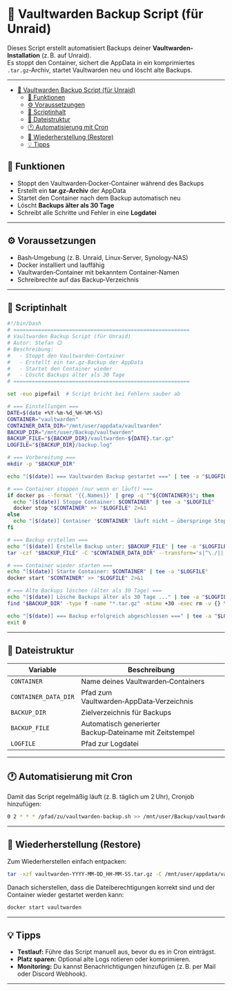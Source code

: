 # 🧱 Vaultwarden Backup Script (für Unraid)

Dieses Script erstellt automatisiert Backups deiner **Vaultwarden-Installation** (z. B. auf Unraid).  
Es stoppt den Container, sichert die AppData in ein komprimiertes `.tar.gz`‑Archiv, startet Vaultwarden neu und löscht alte Backups.

---

- [🧱 Vaultwarden Backup Script (für Unraid)](#-vaultwarden-backup-script-für-unraid)
  - [🚀 Funktionen](#-funktionen)
  - [⚙️ Voraussetzungen](#️-voraussetzungen)
  - [🧩 Scriptinhalt](#-scriptinhalt)
  - [📄 Dateistruktur](#-dateistruktur)
  - [🕐 Automatisierung mit Cron](#-automatisierung-mit-cron)
  - [🧪 Wiederherstellung (Restore)](#-wiederherstellung-restore)
  - [💡 Tipps](#-tipps)

## 🚀 Funktionen

- Stoppt den Vaultwarden‑Docker‑Container während des Backups  
- Erstellt ein **tar.gz‑Archiv** der AppData  
- Startet den Container nach dem Backup automatisch neu  
- Löscht **Backups älter als 30 Tage**  
- Schreibt alle Schritte und Fehler in eine **Logdatei**  

---

## ⚙️ Voraussetzungen

- Bash‑Umgebung (z. B. Unraid, Linux‑Server, Synology‑NAS)  
- Docker installiert und lauffähig  
- Vaultwarden‑Container mit bekanntem Container‑Namen  
- Schreibrechte auf das Backup‑Verzeichnis

---

## 🧩 Scriptinhalt

```bash
#!/bin/bash
# =========================================================
# Vaultwarden Backup Script (für Unraid)
# Autor: Stefan 😉
# Beschreibung:
#   - Stoppt den Vaultwarden-Container
#   - Erstellt ein tar.gz-Backup der AppData
#   - Startet den Container wieder
#   - Löscht Backups älter als 30 Tage
# =========================================================

set -euo pipefail  # Script bricht bei Fehlern sauber ab

# === Einstellungen ===
DATE=$(date +%Y-%m-%d_%H-%M-%S)
CONTAINER="vaultwarden"
CONTAINER_DATA_DIR="/mnt/user/appdata/vaultwarden"
BACKUP_DIR="/mnt/user/Backup/vaultwarden"
BACKUP_FILE="${BACKUP_DIR}/vaultwarden-${DATE}.tar.gz"
LOGFILE="${BACKUP_DIR}/backup.log"

# === Vorbereitung ===
mkdir -p "$BACKUP_DIR"

echo "[$(date)] === Vaultwarden Backup gestartet ===" | tee -a "$LOGFILE"

# === Container stoppen (nur wenn er läuft) ===
if docker ps --format '{{.Names}}' | grep -q "^${CONTAINER}$"; then
  echo "[$(date)] Stoppe Container: $CONTAINER" | tee -a "$LOGFILE"
  docker stop "$CONTAINER" >> "$LOGFILE" 2>&1
else
  echo "[$(date)] Container '$CONTAINER' läuft nicht – überspringe Stop." | tee -a "$LOGFILE"
fi

# === Backup erstellen ===
echo "[$(date)] Erstelle Backup unter: $BACKUP_FILE" | tee -a "$LOGFILE"
tar -czf "$BACKUP_FILE" -C "$CONTAINER_DATA_DIR" --transform='s|^\./||' . >> "$LOGFILE" 2>&1

# === Container wieder starten ===
echo "[$(date)] Starte Container: $CONTAINER" | tee -a "$LOGFILE"
docker start "$CONTAINER" >> "$LOGFILE" 2>&1

# === Alte Backups löschen (älter als 30 Tage) ===
echo "[$(date)] Lösche Backups älter als 30 Tage ..." | tee -a "$LOGFILE"
find "$BACKUP_DIR" -type f -name "*.tar.gz" -mtime +30 -exec rm -v {} \; >> "$LOGFILE" 2>&1

echo "[$(date)] === Backup erfolgreich abgeschlossen ===" | tee -a "$LOGFILE"
exit 0
```

---

## 📄 Dateistruktur

| Variable | Beschreibung |
|-----------|---------------|
| `CONTAINER` | Name deines Vaultwarden‑Containers |
| `CONTAINER_DATA_DIR` | Pfad zum Vaultwarden‑AppData‑Verzeichnis |
| `BACKUP_DIR` | Zielverzeichnis für Backups |
| `BACKUP_FILE` | Automatisch generierter Backup‑Dateiname mit Zeitstempel |
| `LOGFILE` | Pfad zur Logdatei |

---

## 🕐 Automatisierung mit Cron

Damit das Script regelmäßig läuft (z. B. täglich um 2 Uhr), Cronjob hinzufügen:

```bash
0 2 * * * /pfad/zu/vaultwarden-backup.sh >> /mnt/user/Backup/vaultwarden/cron.log 2>&1
```

---

## 🧪 Wiederherstellung (Restore)

Zum Wiederherstellen einfach entpacken:

```bash
tar -xzf vaultwarden-YYYY-MM-DD_HH-MM-SS.tar.gz -C /mnt/user/appdata/vaultwarden
```

Danach sicherstellen, dass die Dateiberechtigungen korrekt sind und der Container wieder gestartet werden kann:

```bash
docker start vaultwarden
```

---

## 💡 Tipps

- **Testlauf:** Führe das Script manuell aus, bevor du es in Cron einträgst.  
- **Platz sparen:** Optional alte Logs rotieren oder komprimieren.  
- **Monitoring:** Du kannst Benachrichtigungen hinzufügen (z. B. per Mail oder Discord Webhook).

---